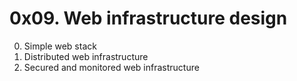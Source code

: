 # 0x09. Web infrastructure design
0. Simple web stack
1. Distributed web infrastructure
2. Secured and monitored web infrastructure